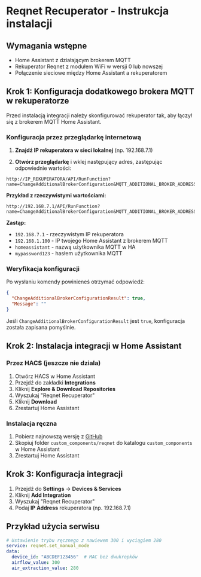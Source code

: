 # Reqnet Recuperator - Instrukcja instalacji

## Wymagania wstępne

- Home Assistant z działającym brokerem MQTT
- Rekuperator Reqnet z modułem WiFi w wersji 0 lub nowszej
- Połączenie sieciowe między Home Assistant a rekuperatorem

## Krok 1: Konfiguracja dodatkowego brokera MQTT w rekuperatorze

Przed instalacją integracji należy skonfigurować rekuperator tak, aby łączył się z brokerem MQTT Home Assistant.

### Konfiguracja przez przeglądarkę internetową

1. **Znajdź IP rekuperatora w sieci lokalnej** (np. 192.168.7.1)

2. **Otwórz przeglądarkę** i wklej następujący adres, zastępując odpowiednie wartości:

```
http://IP_REKUPERATORA/API/RunFunction?name=ChangeAdditionalBrokerConfiguration&MQTT_ADDITIONAL_BROKER_ADDRESS=192.168.1.100&MQTT_ADDITIONAL_BROKER_PORT=1883&MQTT_ADDITIONAL_BROKER_USER=homeassistant&MQTT_ADDITIONAL_BROKER_PASSWORD=twoje_haslo_mqtt
```

**Przykład z rzeczywistymi wartościami:**
```
http://192.168.7.1/API/RunFunction?name=ChangeAdditionalBrokerConfiguration&MQTT_ADDITIONAL_BROKER_ADDRESS=192.168.1.100&MQTT_ADDITIONAL_BROKER_PORT=1883&MQTT_ADDITIONAL_BROKER_USER=homeassistant&MQTT_ADDITIONAL_BROKER_PASSWORD=mypassword123
```

**Zastąp:**
- `192.168.7.1` - rzeczywistym IP rekuperatora
- `192.168.1.100` - IP twojego Home Assistant z brokerem MQTT
- `homeassistant` - nazwą użytkownika MQTT w HA
- `mypassword123` - hasłem użytkownika MQTT

### Weryfikacja konfiguracji

Po wysłaniu komendy powinieneś otrzymać odpowiedź:
```json
{
  "ChangeAdditionalBrokerConfigurationResult": true,
  "Message": ""
}
```

Jeśli `ChangeAdditionalBrokerConfigurationResult` jest `true`, konfiguracja została zapisana pomyślnie.



## Krok 2: Instalacja integracji w Home Assistant

### Przez HACS (jeszcze nie dziala)

1. Otwórz HACS w Home Assistant
2. Przejdź do zakładki **Integrations**
3. Kliknij **Explore & Download Repositories**
4. Wyszukaj "Reqnet Recuperator"
5. Kliknij **Download**
6. Zrestartuj Home Assistant

### Instalacja ręczna

1. Pobierz najnowszą wersję z [GitHub](https://github.com/jarekb76/reqnet)
2. Skopiuj folder `custom_components/reqnet` do katalogu `custom_components` w Home Assistant
3. Zrestartuj Home Assistant

## Krok 3: Konfiguracja integracji

1. Przejdź do **Settings** → **Devices & Services**
2. Kliknij **Add Integration**
3. Wyszukaj "Reqnet Recuperator"
4. Podaj **IP Address** rekuperatora (np. 192.168.7.1)



## Przykład użycia serwisu

```yaml
# Ustawienie trybu ręcznego z nawiewem 300 i wyciągiem 280
service: reqnet.set_manual_mode
data:
  device_id: "ABCDEF123456"  # MAC bez dwukropków
  airflow_value: 300
  air_extraction_value: 280
```
